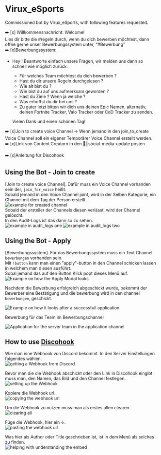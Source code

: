 # Virux_eSports

Commissioned bot by Virux_eSports, with following features requested. <br>

➡️ [x] Willkommensnachricht: Welcome! <br> Lies dir bitte die #regeln durch, wenn du dich bewerben möchtest, dann öffne gerne unser Bewerbungssystem unter, "#Bewerbung" <br>
➡️ [x]Bewerbungssystem: <br>

- Hey ! Beantworte einfach unsere Fragen, wir melden uns dann so schnell wie möglich zurück. <br>

  - Für welches Team möchtest du dich bewerben ? <br>
  - Hast du dir unsere Regeln durchgelesen ?<br>
  - Wie alt bist du ?
  - Wie bist du auf uns aufmerksam geworden ?<br>
  - Hast du Ziele ? Wenn ja welche ?<br>
  - Was erhoffst du dir bei uns ?<br>
  - Zu guter letzt bitten wir dich uns deinen Epic Namen, alternativ, deinen Fortnite Tracker, Valo Tracker oder CoD Tracker zu senden.<br>

  Vielen Dank und einen schönen Tag!<br>

➡️ [x]Join to create voice Channel → Wenn jemand in den join_to_create Voice Channel soll ein eigener Temporärer Voice Channel erstellt werden.<br>
➡️ [x]Link von Content Creatorn in den 🔔┃social-media-update posten<br>

➡️ [x]Anleitung für Discohook

## Using the Bot - Join to create

[Join to create voice Channel]. Dafür muss ein Voice Channel vorhanden sein der, <code>join_for_voice</code> heißt. <br>
Sobald jemand in den Voice Channel joint, wird in der Selben Kategorie, ein Channel mit dem Tag der Person erstellt. <br>
![example for created channel](./pictures/channel_example.png)
<br>
Sobald der ersteller der Channels diesen verlässt, wird der Channel gelöscht. <br>
In den Audit-Logs ist das dann so zu sehen. <br>
![example in audit_logs one](./pictures/audit_log_example_1.png)
![example in audit_logs two](./pictures/audit_log_example_2.png)

## Using the Bot - Apply

[Bewerbungssystem]. Für das Bewerbungssystem muss ein Text Channel <code>bewerbungen</code> vorhanden sein. <br>
Mit <code>!button</code> kann man einen "apply"-button in den Channel schicken lassen in welchem man diesen ausführt. <br>
Sobal jemand das auf den Button Klick popt dieses Menü auf. <br>
![Example on how the Apply Modal looks](./pictures/modal_example.png)

Nachdem die Bewerbung erfolgreich abgeschickt wurde, bekommt der Bewerber eine Bestätigung und die bewerbung wird in den channel <code>bewerbungen</code>, geschickt. <br>

![Example on how it looks after a successfull application](./pictures/successfull_application.png)

Bewerbung für das Team im Bewerbungschannel<br>

![Application for the server team in the application channel](./pictures/application_for_team.png)

## How to use [Discohook](https://discohook.org)

Wie man eine Webhook von Discord bekommt. In den Server Einstellungen folgendes wählen. <br>
![getting a Webhook from Discord](./pictures/using_discohook_discord.png)

Bevor man die die Webhook abschickt oder den Link in Discohook eingibt muss man, den Namen, das Bild und den Channel festlegen. <br>
![setting up the Webhook](./pictures/setting_up_the_webhook.png)

Kopiere die Webhook url. <br>
![copying the webhook url](./pictures/copy_webhook_url.png)

Um die Webhook zu nutzen muss man als erstes allen clearen. <br>
![clearing all](./pictures/clear_all.png)

Füge die Webhook, hier ein ↓. <br>
![pasting the webhook url](./pictures/paste_webhook_url.png)

Was hier als Author oder Title geschrieben ist, ist in dem Menü als solches zu finden. <br>
![helping with understanding the embed](./pictures/embed_example.png)
